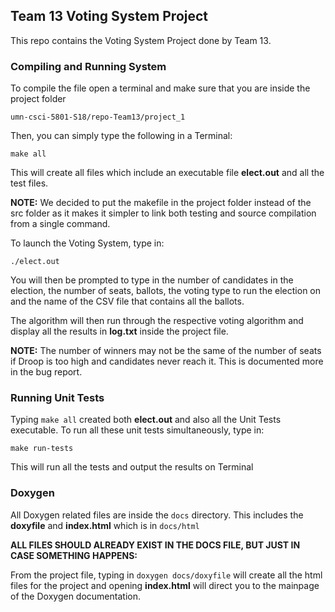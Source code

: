 ## Team 13 Voting System Project

This repo contains the Voting System Project done by Team 13.

### Compiling and Running System

To compile the file open a terminal and make sure that you are inside the project folder
```
umn-csci-5801-S18/repo-Team13/project_1
```
Then, you can simply type the following in a Terminal:
```
make all
```
This will create all files which include an executable file **elect.out** and all the test files.

**NOTE:**
We decided to put the makefile in the project folder instead of the src folder as it makes it simpler to link both testing and source compilation from a single command.

To launch the Voting System, type in:
```
./elect.out
```
You will then be prompted to type in the number of candidates in the election, the number of seats, ballots, the voting type to run the election on and the name of the CSV file that contains all the ballots.

The algorithm will then run through the respective voting algorithm and display all the results in **log.txt** inside the project file.

**NOTE:**
The number of winners may not be the same of the number of seats if Droop is too high and candidates never reach it. This is documented more in the bug report.

### Running Unit Tests

Typing `make all` created both **elect.out** and also all the Unit Tests executable. To run all these unit tests simultaneously, type in:
```
make run-tests
```
This will run all the tests and output the results on Terminal

### Doxygen

All Doxygen related files are inside the `docs` directory. This includes the **doxyfile** and **index.html** which is in `docs/html`

**ALL FILES SHOULD ALREADY EXIST IN THE DOCS FILE, BUT JUST IN CASE SOMETHING HAPPENS:**

From the project file, typing in `doxygen docs/doxyfile` will create all the html files for the project and opening **index.html** will direct you to the mainpage of the Doxygen documentation.

